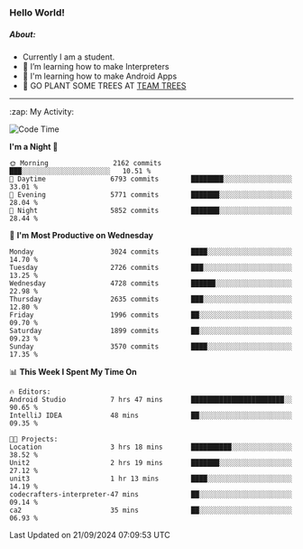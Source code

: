 ### Hello World!

##### About:
- Currently I am a student.
- 🌱 I’m learning how to make Interpreters
- 🌱 I'm learning how to make Android Apps
- 🌱 GO PLANT SOME TREES AT [TEAM TREES](https://teamtrees.org/)

---
  <summary>:zap: My Activity:</summary>
  
<!--START_SECTION:waka-->
![Code Time](http://img.shields.io/badge/Code%20Time-1%2C472%20hrs%2029%20mins-blue)

**I'm a Night 🦉** 

```text
🌞 Morning                2162 commits        ███░░░░░░░░░░░░░░░░░░░░░░   10.51 % 
🌆 Daytime                6793 commits        ████████░░░░░░░░░░░░░░░░░   33.01 % 
🌃 Evening                5771 commits        ███████░░░░░░░░░░░░░░░░░░   28.04 % 
🌙 Night                  5852 commits        ███████░░░░░░░░░░░░░░░░░░   28.44 % 
```
📅 **I'm Most Productive on Wednesday** 

```text
Monday                   3024 commits        ████░░░░░░░░░░░░░░░░░░░░░   14.70 % 
Tuesday                  2726 commits        ███░░░░░░░░░░░░░░░░░░░░░░   13.25 % 
Wednesday                4728 commits        ██████░░░░░░░░░░░░░░░░░░░   22.98 % 
Thursday                 2635 commits        ███░░░░░░░░░░░░░░░░░░░░░░   12.80 % 
Friday                   1996 commits        ██░░░░░░░░░░░░░░░░░░░░░░░   09.70 % 
Saturday                 1899 commits        ██░░░░░░░░░░░░░░░░░░░░░░░   09.23 % 
Sunday                   3570 commits        ████░░░░░░░░░░░░░░░░░░░░░   17.35 % 
```


📊 **This Week I Spent My Time On** 

```text
🔥 Editors: 
Android Studio           7 hrs 47 mins       ███████████████████████░░   90.65 % 
IntelliJ IDEA            48 mins             ██░░░░░░░░░░░░░░░░░░░░░░░   09.35 % 

🐱‍💻 Projects: 
Location                 3 hrs 18 mins       ██████████░░░░░░░░░░░░░░░   38.52 % 
Unit2                    2 hrs 19 mins       ███████░░░░░░░░░░░░░░░░░░   27.12 % 
unit3                    1 hr 13 mins        ████░░░░░░░░░░░░░░░░░░░░░   14.19 % 
codecrafters-interpreter-47 mins             ██░░░░░░░░░░░░░░░░░░░░░░░   09.14 % 
ca2                      35 mins             ██░░░░░░░░░░░░░░░░░░░░░░░   06.93 % 
```


 Last Updated on 21/09/2024 07:09:53 UTC
<!--END_SECTION:waka-->
